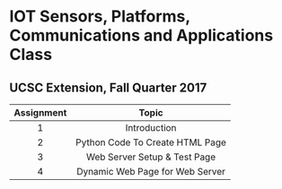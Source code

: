 # IOT Sensors, Platforms, Communications and Applications Class
## UCSC Extension, Fall Quarter 2017

|  Assignment  |                         Topic                        |
|:------------:|:----------------------------------------------------:|
|       1      |                     Introduction                     |
|       2      |            Python Code To Create HTML Page           |
|       3      |             Web Server Setup & Test Page             |
|       4      |            Dynamic Web Page for Web Server           |

